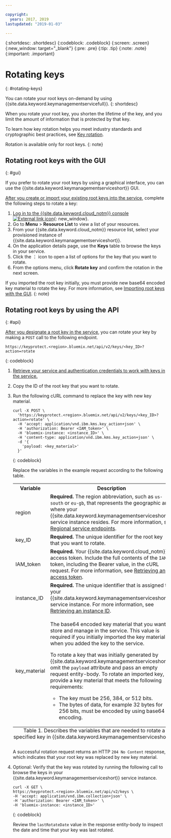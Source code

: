 ```yaml
---

copyright:
  years: 2017, 2019
lastupdated: "2019-01-03"

---
```


{:shortdesc: .shortdesc}
{:codeblock: .codeblock}
{:screen: .screen}
{:new_window: target="_blank"}
{:pre: .pre}
{:tip: .tip}
{:note: .note}
{:important: .important}

# Rotating keys
{: #rotating-keys}

You can rotate your root keys on-demand by using {{site.data.keyword.keymanagementservicefull}}.
{: shortdesc}

When you rotate your root key, you shorten the lifetime of the key, and you limit the amount of information that is protected by that key.   

To learn how key rotation helps you meet industry standards and cryptographic best practices, see [Key rotation](/docs/services/key-protect/concepts/key-rotation.html).

Rotation is available only for root keys. 
{: note}

## Rotating root keys with the GUI
{: #gui}

If you prefer to rotate your root keys by using a graphical interface, you can use the {{site.data.keyword.keymanagementserviceshort}} GUI.

[After you create or import your existing root keys into the service](/docs/services/key-protect/create-root-keys.html), complete the following steps to rotate a key:

1. [Log in to the {{site.data.keyword.cloud_notm}} console ![External link icon](../../icons/launch-glyph.svg "External link icon")](https://{DomainName}/){: new_window}.
2. Go to **Menu** &gt; **Resource List** to view a list of your resources.
3. From your {{site.data.keyword.cloud_notm}} resource list, select your provisioned instance of {{site.data.keyword.keymanagementserviceshort}}.
4. On the application details page, use the **Keys** table to browse the keys in your service.
5. Click the ⋮ icon to open a list of options for the key that you want to rotate.
6. From the options menu, click **Rotate key** and confirm the rotation in the next screen.

If you imported the root key initially, you must provide new base64 encoded key material to rotate the key. For more information, see [Importing root keys with the GUI](/docs/services/key-protect/import-root-keys.html#gui).
{: note}

## Rotating root keys by using the API
{: #api}

[After you designate a root key in the service](/docs/services/key-protect/create-root-keys.html), you can rotate your key by making a `POST` call to the following endpoint.

```
https://keyprotect.<region>.bluemix.net/api/v2/keys/<key_ID>?action=rotate
```
{: codeblock}

1. [Retrieve your service and authentication credentials to work with keys in the service.](/docs/services/key-protect/access-api.html)

2. Copy the ID of the root key that you want to rotate.

4. Run the following cURL command to replace the key with new key material.

    ```cURL
    curl -X POST \
      'https://keyprotect.<region>.bluemix.net/api/v2/keys/<key_ID>?action=rotate' \
      -H 'accept: application/vnd.ibm.kms.key_action+json' \
      -H 'authorization: Bearer <IAM_token>' \
      -H 'bluemix-instance: <instance_ID>' \
      -H 'content-type: application/vnd.ibm.kms.key_action+json' \
      -d '{
        'payload: <key_material>'
      }'
    ```
    {: codeblock}

    Replace the variables in the example request according to the following table.

    <table>
      <tr>
        <th>Variable</th>
        <th>Description</th>
      </tr>
      <tr>
        <td><varname>region</varname></td>
        <td><strong>Required.</strong> The region abbreviation, such as <code>us-south</code> or <code>eu-gb</code>, that represents the geographic area where your {{site.data.keyword.keymanagementserviceshort}} service instance resides. For more information, see <a href="/docs/services/key-protect/regions.html#endpoints">Regional service endpoints</a>.</td>
      </tr>
      <tr>
        <td><varname>key_ID</varname></td>
        <td><strong>Required.</strong> The unique identifier for the root key that you want to rotate.</td>
      </tr>
      <tr>
        <td><varname>IAM_token</varname></td>
        <td><strong>Required.</strong> Your {{site.data.keyword.cloud_notm}} access token. Include the full contents of the <code>IAM</code> token, including the Bearer value, in the cURL request. For more information, see <a href="/docs/services/key-protect/access-api.html#retrieve-token">Retrieving an access token</a>.</td>
      </tr>
      <tr>
        <td><varname>instance_ID</varname></td>
        <td><strong>Required.</strong> The unique identifier that is assigned to your {{site.data.keyword.keymanagementserviceshort}} service instance. For more information, see <a href="/docs/services/key-protect/access-api.html#retrieve-instance-ID">Retrieving an instance ID</a>.</td>
      </tr>
      <tr>
        <td><varname>key_material</varname></td>
        <td>
          <p>The base64 encoded key material that you want to store and manage in the service. This value is required if you initially imported the key material when you added the key to the service.</p>
          <p>To rotate a key that was initially generated by {{site.data.keyword.keymanagementserviceshort}}, omit the <code>payload</code> attribute and pass an empty request entity-body. To rotate an imported key, provide a key material that meets the following requirements:</p>
          <p>
            <ul>
              <li>The key must be 256, 384, or 512 bits.</li>
              <li>The bytes of data, for example 32 bytes for 256 bits, must be encoded by using base64 encoding.</li>
            </ul>
          </p>
        </td>
      </tr>
      <caption style="caption-side:bottom;">Table 1. Describes the variables that are needed to rotate a specified key in {{site.data.keyword.keymanagementserviceshort}}.</caption>
    </table>

    A successful rotation request returns an HTTP `204 No Content` response, which indicates that your root key was replaced by new key material.

4. Optional: Verify that the key was rotated by running the following call to browse the keys in your {{site.data.keyword.keymanagementserviceshort}} service instance.

    ```cURL
    curl -X GET \
    https://keyprotect.<region>.bluemix.net/api/v2/keys \
    -H 'accept: application/vnd.ibm.collection+json' \
    -H 'authorization: Bearer <IAM_token>' \
    -H 'bluemix-instance: <instance_ID>'
    ```
    {: codeblock}
  
    Review the `lastRotateDate` value in the response entity-body to inspect the date and time that your key was last rotated.
    

